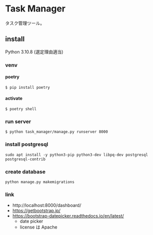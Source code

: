 # Task Manager
タスク管理ツール。

## install

Python 3.10.8 (選定理由適当)

### venv

#### poetry

```
$ pip install poetry
```

#### activate

```
$ poetry shell
```


### run server

```
$ python task_manager/manage.py runserver 8000
```

### install postgresql

```
sudo apt install -y python3-pip python3-dev libpq-dev postgresql postgresql-contrib
```

### create database

```
python manage.py makemigrations
```



### link

* http://localhost:8000/dashboard/
* https://getbootstrap.jp/
* https://bootstrap-datepicker.readthedocs.io/en/latest/
    * date picker
    * license は Apache

